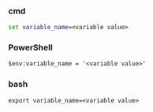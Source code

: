  ### cmd
 ``` cmd
 set variable_name=<variable value>
 ```
 
 ### PowerShell

  ``` cmd
  $env:variable_name = '<variable value>'
  ```

  ### bash

  ``` cmd
  export variable_name=<variable value>
  ```